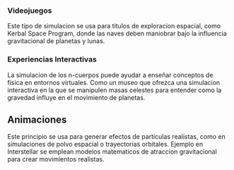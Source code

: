 ### Videojuegos

Este tipo de simulacion se usa para titulos de exploracion espacial, como Kerbal Space Program, donde las naves deben maniobrar bajo la influencia gravitacional de planetas y lunas.

### Experiencias Interactivas

La simulacion de los n-cuerpos puede ayudar a enseñar conceptos de fisica en entornos virtuales. Como un museo que ofrezca una simulacion interactiva en la que se manipulen masas celestes para entender como la gravedad influye en el movimiento de planetas.

## Animaciones

Este principio se usa para generar efectos de particulas realistas, como en simulaciones de polvo espacial o trayectorias orbitales. Ejemplo en Interstellar se emplean modelos matematicos de atraccion gravitacional para crear movimientos realistas.
